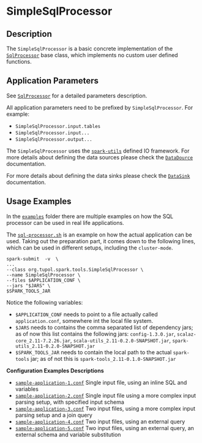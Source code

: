 # SimpleSqlProcessor


## Description

The `SimpleSqlProcessor` is a basic concrete implementation of the [`SqlProcessor`](sql-processor.md) base class, which implements no
custom user defined functions.

## Application Parameters

See [`SqlProcessor`](sql-processor.md#configuration-parameters) for a detailed parameters description.

All application parameters need to be prefixed by `SimpleSqlProcessor`.
For example:
- `SimpleSqlProcessor.input.tables`
- `SimpleSqlProcessor.input...`
- `SimpleSqlProcessor.output...`

The `SimpleSqlProcessor` uses the [`spark-utils`](https://github.com/tupol/spark-utils/) defined IO framework.
For more details about defining the data sources please check the
[`DataDource`](https://github.com/tupol/spark-utils/blob/master/docs/data-source.md) documentation.

For more details about defining the data sinks please check the
[`DataSink`](https://github.com/tupol/spark-utils/blob/master/docs/data-sink.md) documentation.


## Usage Examples

In the [`examples`](examples/sql-processor) folder there are multiple examples on how the SQL processor can be used in
real life applications.

The [`sql-processor.sh`](examples/sql-processor/sql-processor.sh) is an example on how the actual application can be used.
Taking out the preparation part, it comes down to the following lines, which can be used in different setups, including
the `cluster-mode`.

```
spark-submit  -v  \
...
--class org.tupol.spark.tools.SimpleSqlProcessor \
--name SimpleSqlProcessor \
--files $APPLICATION_CONF \
--jars "$JARS" \
$SPARK_TOOLS_JAR
```

Notice the following variables:
- `$APPLICATION_CONF` needs to point to a file actually called `application.conf`, somewhere int the local file system.
- `$JARS` needs to contains the comma separated list of dependency jars; as of now this list contains the following jars:
`config-1.3.0.jar`, `scalaz-core_2.11-7.2.26.jar`, `scala-utils_2.11-0.2.0-SNAPSHOT.jar`, `spark-utils_2.11-0.2.0-SNAPSHOT.jar`
- `$SPARK_TOOLS_JAR` needs to contain the local path to the actual `spark-tools` jar; as of not this is `spark-tools_2.11-0.1.0-SNAPSHOT.jar`

**Configuration Examples Descriptions**

- [`sample-application-1.conf`](examples/sql-processor/sample-application-1.conf)
Single input file, using an inline SQL and variables
- [`sample-application-2.conf`](examples/sql-processor/sample-application-2.conf)
Single input file using a more complex input parsing setup, with specified input schema
- [`sample-application-3.conf`](examples/sql-processor/sample-application-3.conf)
Two input files, using a more complex input parsing setup and a join query
- [`sample-application-4.conf`](examples/sql-processor/sample-application-4.conf)
Two input files, using an external query
- [`sample-application-5.conf`](examples/sql-processor/sample-application-5.conf)
Two input files, using an external query, an external schema and variable substitution
